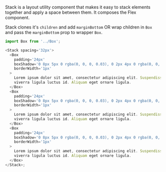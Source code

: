 Stack is a layout utility component that makes it easy to stack elements together and apply a space between them. It composes the Flex component.

Stack clones it's `children` and add `marginBottom` OR wrap children in `Box` and pass the `marginBottom` prop to wrapper `Box`.

```js
import Box from '../Box';

<Stack spacing='32px'>
  <Box
    padding='24px'
    boxShadow='0 8px 5px 0 rgba(0, 0, 0, 0.03), 0 2px 4px 0 rgba(0, 0, 0, 0.5)'
    borderWidth='1px'
  >
    Lorem ipsum dolor sit amet, consectetur adipiscing elit. Suspendisse tempor lorem massa, a
    viverra ligula luctus id. Aliquam eget ornare ligula.
  </Box>
  <Box
    padding='24px'
    boxShadow='0 8px 5px 0 rgba(0, 0, 0, 0.03), 0 2px 4px 0 rgba(0, 0, 0, 0.5)'
    borderWidth='1px'
  >
    Lorem ipsum dolor sit amet, consectetur adipiscing elit. Suspendisse tempor lorem massa, a
    viverra ligula luctus id. Aliquam eget ornare ligula.
  </Box>
  <Box
    padding='24px'
    boxShadow='0 8px 5px 0 rgba(0, 0, 0, 0.03), 0 2px 4px 0 rgba(0, 0, 0, 0.5)'
    borderWidth='1px'
  >
    Lorem ipsum dolor sit amet, consectetur adipiscing elit. Suspendisse tempor lorem massa, a
    viverra ligula luctus id. Aliquam eget ornare ligula.
  </Box>
</Stack>;
```
